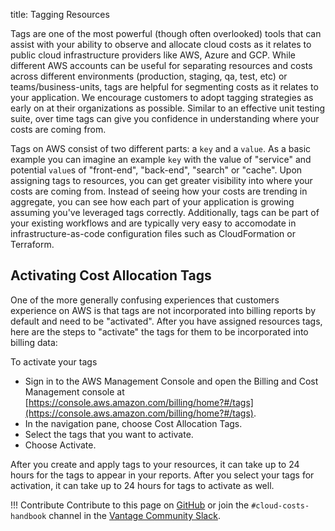 title: Tagging Resources 

Tags are one of the most powerful (though often overlooked) tools that can assist with your ability to observe and allocate cloud costs as it relates to public cloud infrastructure providers like AWS, Azure and GCP. While different AWS accounts can be useful for separating resources and costs across different environments (production, staging, qa, test, etc) or teams/business-units, tags are helpful for segmenting costs as it relates to your application. We encourage customers to adopt tagging strategies as early on at their organizations as possible. Similar to an effective unit testing suite, over time tags can give you confidence in understanding where your costs are coming from. 

Tags on AWS consist of two different parts: a `key` and a `value`. As a basic example you can imagine an example `key` with the value of "service" and potential `value`s of "front-end", "back-end", "search" or "cache". Upon assigning tags to resources, you can get greater visibility into where your costs are coming from. Instead of seeing how your costs are trending in aggregate, you can see how each part of your application is growing assuming you've leveraged tags correctly. Additionally, tags can be part of your existing workflows and are typically very easy to accomodate in infrastructure-as-code configuration files such as CloudFormation or Terraform. 

## Activating Cost Allocation Tags

One of the more generally confusing experiences that customers experience on AWS is that tags are not incorporated into billing reports by default and need to be "activated". After you have assigned resources tags, here are the steps to "activate" the tags for them to be incorporated into billing data:

To activate your tags

* Sign in to the AWS Management Console and open the Billing and Cost Management console at [https://console.aws.amazon.com/billing/home?#/tags](https://console.aws.amazon.com/billing/home?#/tags).
* In the navigation pane, choose Cost Allocation Tags.
* Select the tags that you want to activate.
* Choose Activate.

After you create and apply tags to your resources, it can take up to 24 hours for the tags to appear in your reports. After you select your tags for activation, it can take up to 24 hours for tags to activate as well.

!!! Contribute
    Contribute to this page on [GitHub](https://github.com/vantage-sh/handbook) or join the `#cloud-costs-handbook` channel in the [Vantage Community Slack](https://join.slack.com/t/vantagecommunity/shared_invite/zt-1szz6puz7-zRuJ8J4OJIiBFlcTobYZXA).